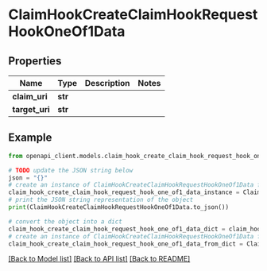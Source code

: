 # ClaimHookCreateClaimHookRequestHookOneOf1Data


## Properties

Name | Type | Description | Notes
------------ | ------------- | ------------- | -------------
**claim_uri** | **str** |  | 
**target_uri** | **str** |  | 

## Example

```python
from openapi_client.models.claim_hook_create_claim_hook_request_hook_one_of1_data import ClaimHookCreateClaimHookRequestHookOneOf1Data

# TODO update the JSON string below
json = "{}"
# create an instance of ClaimHookCreateClaimHookRequestHookOneOf1Data from a JSON string
claim_hook_create_claim_hook_request_hook_one_of1_data_instance = ClaimHookCreateClaimHookRequestHookOneOf1Data.from_json(json)
# print the JSON string representation of the object
print(ClaimHookCreateClaimHookRequestHookOneOf1Data.to_json())

# convert the object into a dict
claim_hook_create_claim_hook_request_hook_one_of1_data_dict = claim_hook_create_claim_hook_request_hook_one_of1_data_instance.to_dict()
# create an instance of ClaimHookCreateClaimHookRequestHookOneOf1Data from a dict
claim_hook_create_claim_hook_request_hook_one_of1_data_from_dict = ClaimHookCreateClaimHookRequestHookOneOf1Data.from_dict(claim_hook_create_claim_hook_request_hook_one_of1_data_dict)
```
[[Back to Model list]](../README.md#documentation-for-models) [[Back to API list]](../README.md#documentation-for-api-endpoints) [[Back to README]](../README.md)


